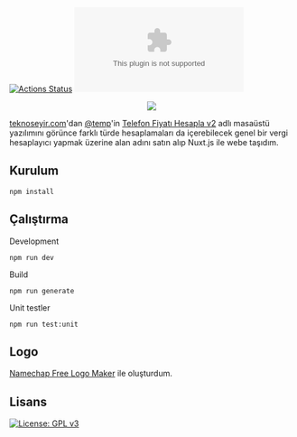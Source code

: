 
[![Actions Status](https://github.com/ozgurg/vergihesaplayici.com/workflows/vergihesaplayici.com/badge.svg)](https://github.com/ozgurg/vergihesaplayici.com/actions)
![Version](https://img.shields.io/github/package-json/v/ozgurg/vergihesaplayici.com)

<p align="center">
  <a target="_blank" href="https://vergihesaplayici.com/">
     <img src="https://raw.githubusercontent.com/ozgurg/vergihesaplayici.com/master/.github/assets/banner.jpg" />
  </a>
</p>

[teknoseyir.com](https://teknoseyir.com/)'dan [@temp](https://teknoseyir.com/u/temp)'in [Telefon Fiyatı Hesapla v2](https://teknoseyir.com/blog/telefon-fiyati-hesapla-v2) adlı masaüstü yazılımını görünce farklı türde hesaplamaları da içerebilecek genel bir vergi hesaplayıcı yapmak üzerine alan adını satın alıp Nuxt.js ile webe taşıdım.

## Kurulum

    npm install

## Çalıştırma
Development

    npm run dev

Build

    npm run generate

Unit testler

    npm run test:unit

## Logo
[Namechap Free Logo Maker](https://www.namecheap.com/logo-maker/) ile oluşturdum.

## Lisans
[![License: GPL v3](https://img.shields.io/badge/License-GPLv3-%2353BBAD.svg)](https://github.com/ozgurg/vergihesaplayici.com/blob/master/LICENSE)
